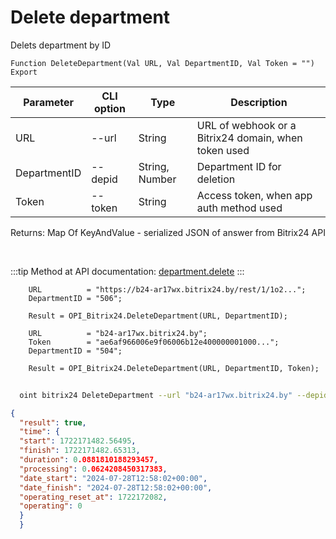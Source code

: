 ﻿---
sidebar_position: 4
---

# Delete department
 Delets department by ID



`Function DeleteDepartment(Val URL, Val DepartmentID, Val Token = "") Export`

  | Parameter | CLI option | Type | Description |
  |-|-|-|-|
  | URL | --url | String | URL of webhook or a Bitrix24 domain, when token used |
  | DepartmentID | --depid | String, Number | Department ID for deletion |
  | Token | --token | String | Access token, when app auth method used |

  
  Returns:  Map Of KeyAndValue - serialized JSON of answer from Bitrix24 API

<br/>

:::tip
Method at API documentation: [department.delete](https://dev.1c-bitrix.ru/rest_help/departments/department_delete.php)
:::
<br/>


```bsl title="Code example"
    URL          = "https://b24-ar17wx.bitrix24.by/rest/1/1o2...";
    DepartmentID = "506";

    Result = OPI_Bitrix24.DeleteDepartment(URL, DepartmentID);

    URL          = "b24-ar17wx.bitrix24.by";
    Token        = "ae6af966006e9f06006b12e400000001000...";
    DepartmentID = "504";

    Result = OPI_Bitrix24.DeleteDepartment(URL, DepartmentID, Token);
```



```sh title="CLI command example"
    
  oint bitrix24 DeleteDepartment --url "b24-ar17wx.bitrix24.by" --depid "68" --token "fe3fa966006e9f06006b12e400000001000..."

```

```json title="Result"
{
  "result": true,
  "time": {
  "start": 1722171482.56495,
  "finish": 1722171482.65313,
  "duration": 0.0881810188293457,
  "processing": 0.0624208450317383,
  "date_start": "2024-07-28T12:58:02+00:00",
  "date_finish": "2024-07-28T12:58:02+00:00",
  "operating_reset_at": 1722172082,
  "operating": 0
  }
  }
```
